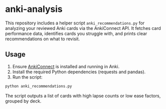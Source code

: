 # anki-analysis

This repository includes a helper script `anki_recommendations.py` for analyzing your reviewed Anki cards via the AnkiConnect API. It fetches card performance data, identifies cards you struggle with, and prints clear recommendations on what to revisit.

## Usage

1. Ensure [AnkiConnect](https://ankiweb.net/shared/info/2055492159) is installed and running in Anki.
2. Install the required Python dependencies (requests and pandas).
3. Run the script:

```bash
python anki_recommendations.py
```

The script outputs a list of cards with high lapse counts or low ease factors, grouped by deck.
